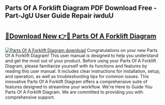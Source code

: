 ## Parts Of A Forklift Diagram PDF Download Free - Part-JgU User Guide Repair iwduU

# <h2><a href="http://dfirhw.blite.top/?on=Parts+Of+A+Forklift+Diagram">🔗Download New 👉🔴 Parts Of A Forklift Diagram</a></h2>

[![Parts Of A Forklift Diagram download](https://i.imgur.com/lujVjoI.png)](http://dfirhw.blite.top/?on=Parts+Of+A+Forklift+Diagram)
Congratulations on your new Parts Of A Forklift Diagram! This user manual is designed to help you understand and get the most out of your product. Before using your Parts Of A Forklift Diagram, please familiarize yourself with its functions and features by reading this user manual. It includes clear instructions for installation, setup, and operation, as well as troubleshooting tips for common issues. This innovative Parts Of A Forklift Diagram offers a comprehensive suite of features designed to streamline your workflow. We're Here to Guide You Parts Of A Forklift Diagram. We are committed to providing you with comprehensive support.
